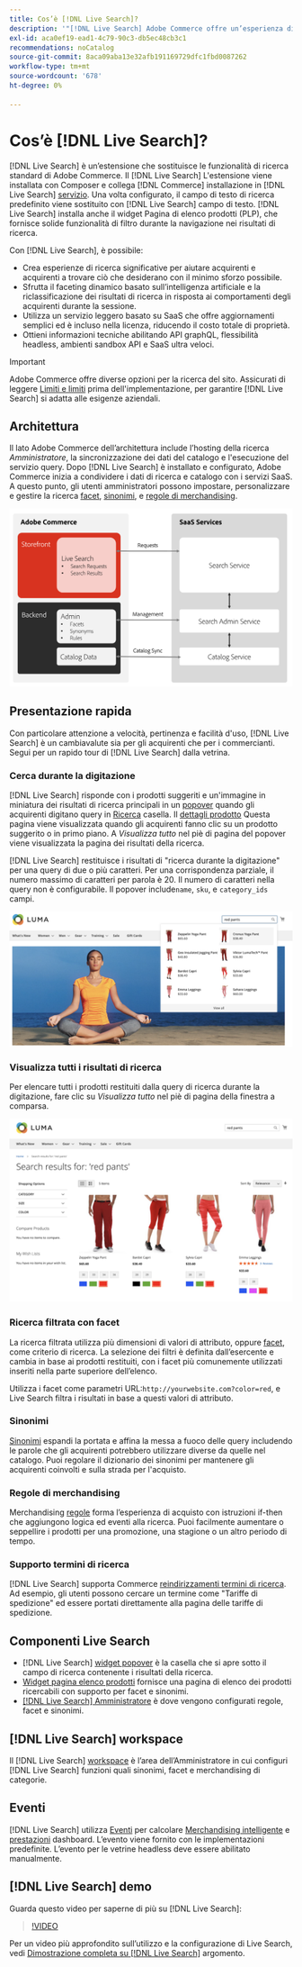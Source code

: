 ```yaml
---
title: Cos’è [!DNL Live Search]?
description: '"[!DNL Live Search] Adobe Commerce offre un’esperienza di ricerca rapida, pertinente e intuitiva".'
exl-id: aca0ef19-ead1-4c79-90c3-db5ec48cb3c1
recommendations: noCatalog
source-git-commit: 8aca09aba13e32afb191169729dfc1fbd0087262
workflow-type: tm+mt
source-wordcount: '678'
ht-degree: 0%

---
```


# Cos’è [!DNL Live Search]?

[!DNL Live Search] è un’estensione che sostituisce le funzionalità di ricerca standard di Adobe Commerce. Il [!DNL Live Search] L&#39;estensione viene installata con Composer e collega [!DNL Commerce] installazione in [!DNL Live Search] [servizio](../landing/saas.md). Una volta configurato, il campo di testo di ricerca predefinito viene sostituito con [!DNL Live Search] campo di testo. [!DNL Live Search] installa anche il widget Pagina di elenco prodotti (PLP), che fornisce solide funzionalità di filtro durante la navigazione nei risultati di ricerca.

Con [!DNL Live Search], è possibile:

- Crea esperienze di ricerca significative per aiutare acquirenti e acquirenti a trovare ciò che desiderano con il minimo sforzo possibile.
- Sfrutta il faceting dinamico basato sull’intelligenza artificiale e la riclassificazione dei risultati di ricerca in risposta ai comportamenti degli acquirenti durante la sessione.
- Utilizza un servizio leggero basato su SaaS che offre aggiornamenti semplici ed è incluso nella licenza, riducendo il costo totale di proprietà.
- Ottieni informazioni tecniche abilitando API graphQL, flessibilità headless, ambienti sandbox API e SaaS ultra veloci.

>[!IMPORTANT]
>
>Adobe Commerce offre diverse opzioni per la ricerca del sito. Assicurati di leggere [Limiti e limiti](boundaries-limits.md) prima dell&#39;implementazione, per garantire [!DNL Live Search] si adatta alle esigenze aziendali.

## Architettura

Il lato Adobe Commerce dell’architettura include l’hosting della ricerca *Amministratore*, la sincronizzazione dei dati del catalogo e l&#39;esecuzione del servizio query. Dopo [!DNL Live Search] è installato e configurato, Adobe Commerce inizia a condividere i dati di ricerca e catalogo con i servizi SaaS. A questo punto, gli utenti amministratori possono impostare, personalizzare e gestire la ricerca [facet](facets.md), [sinonimi](synonyms.md), e [regole di merchandising](category-merch.md).

![Flusso di dati di Live Search](assets/ls-cs-data-flow.png)

## Presentazione rapida

Con particolare attenzione a velocità, pertinenza e facilità d&#39;uso, [!DNL Live Search] è un cambiavalute sia per gli acquirenti che per i commercianti. Segui per un rapido tour di [!DNL Live Search] dalla vetrina.

### Cerca durante la digitazione

[!DNL Live Search] risponde con i prodotti suggeriti e un&#39;immagine in miniatura dei risultati di ricerca principali in un [popover](storefront-popover.md) quando gli acquirenti digitano query in [Ricerca](https://experienceleague.adobe.com/docs/commerce-admin/catalog/catalog/search/search.html#quick-search) casella. Il [dettagli prodotto](https://experienceleague.adobe.com/docs/commerce-admin/start/storefront/storefront.html#product-page) Questa pagina viene visualizzata quando gli acquirenti fanno clic su un prodotto suggerito o in primo piano. A _Visualizza tutto_ nel piè di pagina del popover viene visualizzata la pagina dei risultati della ricerca.

[!DNL Live Search] restituisce i risultati di &quot;ricerca durante la digitazione&quot; per una query di due o più caratteri. Per una corrispondenza parziale, il numero massimo di caratteri per parola è 20. Il numero di caratteri nella query non è configurabile. Il popover include`name`, `sku`, e `category_ids` campi.

![Esempio di vetrina: cerca durante la digitazione](assets/storefront-search-as-you-type.png)

### Visualizza tutti i risultati di ricerca

Per elencare tutti i prodotti restituiti dalla query di ricerca durante la digitazione, fare clic su _Visualizza tutto_ nel piè di pagina della finestra a comparsa.

![Esempio di vetrina - facet di prezzo](assets/storefront-view-all-search-results.png)

### Ricerca filtrata con facet

La ricerca filtrata utilizza più dimensioni di valori di attributo, oppure [facet](facets.md), come criterio di ricerca. La selezione dei filtri è definita dall’esercente e cambia in base ai prodotti restituiti, con i facet più comunemente utilizzati inseriti nella parte superiore dell’elenco.

Utilizza i facet come parametri URL:`http://yourwebsite.com?color=red`, e Live Search filtra i risultati in base a questi valori di attributo.

### Sinonimi

[Sinonimi](synonyms.md) espandi la portata e affina la messa a fuoco delle query includendo le parole che gli acquirenti potrebbero utilizzare diverse da quelle nel catalogo. Puoi regolare il dizionario dei sinonimi per mantenere gli acquirenti coinvolti e sulla strada per l&#39;acquisto.

### Regole di merchandising

Merchandising [regole](rules.md) forma l’esperienza di acquisto con istruzioni if-then che aggiungono logica ed eventi alla ricerca. Puoi facilmente aumentare o seppellire i prodotti per una promozione, una stagione o un altro periodo di tempo.

### Supporto termini di ricerca

[!DNL Live Search] supporta Commerce [reindirizzamenti termini di ricerca](https://experienceleague.adobe.com/docs/commerce-admin/catalog/catalog/search/search-terms.html). Ad esempio, gli utenti possono cercare un termine come &quot;Tariffe di spedizione&quot; ed essere portati direttamente alla pagina delle tariffe di spedizione.

## Componenti Live Search

- [!DNL Live Search] [widget popover](storefront-popover.md) è la casella che si apre sotto il campo di ricerca contenente i risultati della ricerca.
- [Widget pagina elenco prodotti](plp-styling.md) fornisce una pagina di elenco dei prodotti ricercabili con supporto per facet e sinonimi.
- [[!DNL Live Search] Amministratore](workspace.md) è dove vengono configurati regole, facet e sinonimi.

## [!DNL Live Search] workspace

Il [!DNL Live Search] [workspace](workspace.md) è l’area dell’Amministratore in cui configuri [!DNL Live Search] funzioni quali sinonimi, facet e merchandising di categorie.

## Eventi

[!DNL Live Search] utilizza [Eventi](events.md) per calcolare [Merchandising intelligente](category-merch.md) e [prestazioni](performance.md) dashboard. L’evento viene fornito con le implementazioni predefinite. L’evento per le vetrine headless deve essere abilitato manualmente.

## [!DNL Live Search] demo

Guarda questo video per saperne di più su [!DNL Live Search]:

>[!VIDEO](https://video.tv.adobe.com/v/3418679?quality=12&learn=on)

Per un video più approfondito sull’utilizzo e la configurazione di Live Search, vedi [Dimostrazione completa su [!DNL Live Search]](https://experienceleague.adobe.com/docs/commerce-learn/tutorials/getting-started/capabilities/live-search-full-demonstration.html) argomento.
